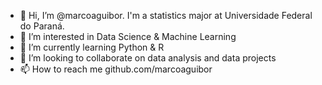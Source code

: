 - 👋 Hi, I’m @marcoaguibor. I'm a statistics major at Universidade Federal do Paraná.
- 👀 I’m interested in Data Science & Machine Learning
- 🌱 I’m currently learning Python & R
- 💞️ I’m looking to collaborate on data analysis and data projects
- 📫 How to reach me github.com/marcoaguibor

<!---
marcoaguibor/marcoaguibor is a ✨ special ✨ repository because its `README.md` (this file) appears on your GitHub profile.
You can click the Preview link to take a look at your changes.
--->
